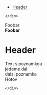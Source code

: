 <!DOCTYPE html>
<html>

<head>
  <meta charset="utf-8">
  <meta name="viewport" content="width=device-width, initial-scale=1.0">
  <title>MMD komunikace</title>
  <link rel="stylesheet" href="https://stackedit.io/style.css" />
</head>

<body class="stackedit">
  <div class="stackedit__left">
    <div class="stackedit__toc">
      
<ul>
<li><a href="#header">Header</a></li>
</ul>

    </div>
  </div>
  <div class="stackedit__right">
    <div class="stackedit__html">
      <p>Foobar<br>
<strong>Foobar</strong></p>
<h1 id="header">Header</h1>
<p>Text s poznamkou<br>
jedeme dal<br>
dalsi poznamka<br>
Hotov</p>

    </div>
  </div>
</body>

</html>
